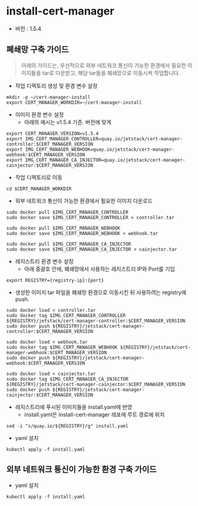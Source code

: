 # install-cert-manager
* 버전 : 1.5.4
## 폐쇄망 구축 가이드
> 아래의 가이드는, 우선적으로 외부 네트워크 통신이 가능한 환경에서 필요한 이미지들을 tar로 다운받고, 해당 tar들을 폐쇄망으로 이동시켜 작업합니다. 

* 작업 디렉토리 생성 및 환경 변수 설정
```
mkdir -p ~/cert-manager-install
export CERT_MANAGER_WORKDIR=~/cert-manager-install
```

* 이미지 환경 변수 설정
  * 아래의 예시는 v1.5.4 기준. 버전에 맞게 
```
export CERT_MANAGER_VERSION=v1.5.4
export IMG_CERT_MANAGER_CONTROLLER=quay.io/jetstack/cert-manager-controller:$CERT_MANAGER_VERSION
export IMG_CERT_MANAGER_WEBHOOK=quay.io/jetstack/cert-manager-webhook:$CERT_MANAGER_VERSION
export IMG_CERT_MANAGER_CA_INJECTOR=quay.io/jetstack/cert-manager-cainjector:$CERT_MANAGER_VERSION
```
* 작업 디렉토리로 이동
```
cd $CERT_MANAGER_WORKDIR
```
* 외부 네트워크 통신이 가능한 환경에서 필요한 이미지 다운로드
```
sudo docker pull $IMG_CERT_MANAGER_CONTROLLER
sudo docker save $IMG_CERT_MANAGER_CONTROLLER > controller.tar

sudo docker pull $IMG_CERT_MANAGER_WEBHOOK
sudo docker save $IMG_CERT_MANAGER_WEBHOOK > webhook.tar

sudo docker pull $IMG_CERT_MANAGER_CA_INJECTOR
sudo docker save $IMG_CERT_MANAGER_CA_INJECTOR > cainjector.tar
```
* 레지스트리 환경 변수 설정
  * 아래 중괄호 안에, 폐쇄망에서 사용하는 레지스트리 IP와 Port를 기입
```
export REGISTRY={registry-ip}:{port}
```

* 생성한 이미지 tar 파일을 폐쇄망 환경으로 이동시킨 뒤 사용하려는 registry에 push.
```
sudo docker load < controller.tar
sudo docker tag $IMG_CERT_MANAGER_CONTROLLER ${REGISTRY}/jetstack/cert-manager-controller:$CERT_MANAGER_VERSION
sudo docker push ${REGISTRY}/jetstack/cert-manager-controller:$CERT_MANAGER_VERSION

sudo docker load < webhook.tar
sudo docker tag $IMG_CERT_MANAGER_WEBHOOK ${REGISTRY}/jetstack/cert-manager-webhook:$CERT_MANAGER_VERSION
sudo docker push ${REGISTRY}/jetstack/cert-manager-webhook:$CERT_MANAGER_VERSION

sudo docker load < cainjector.tar
sudo docker tag $IMG_CERT_MANAGER_CA_INJECTOR ${REGISTRY}/jetstack/cert-manager-cainjector:$CERT_MANAGER_VERSION
sudo docker push ${REGISTRY}/jetstack/cert-manager-cainjector:$CERT_MANAGER_VERSION
```

* 레지스트리에 푸시된 이미지들을 install.yaml에 반영
  * install.yaml은 install-cert-manager 레포에 루트 경로에 위치  
```
sed -i "s/quay.io/${REGISTRY}/g" install.yaml	 	 
```

* yaml 설치
```
kubectl apply -f install.yaml
```

## 외부 네트워크 통신이 가능한 환경 구축 가이드
* yaml 설치
```
kubectl apply -f install.yaml
```
